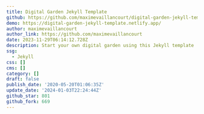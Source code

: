 ```yaml
---
title: Digital Garden Jekyll Template
github: https://github.com/maximevaillancourt/digital-garden-jekyll-template
demo: https://digital-garden-jekyll-template.netlify.app/
author: maximevaillancourt
author_link: https://github.com/maximevaillancourt
date: 2023-11-29T06:14:12.728Z
description: Start your own digital garden using this Jekyll template
ssg:
  - Jekyll
css: []
cms: []
category: []
draft: false
publish_date: '2020-05-20T01:06:35Z'
update_date: '2024-01-03T22:24:44Z'
github_star: 801
github_fork: 669
---
```


